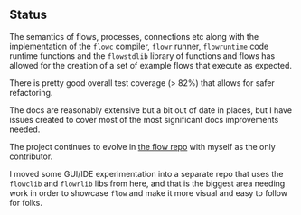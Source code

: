 ## Status
The semantics of flows, processes, connections etc along with the implementation of the `flowc` compiler, `flowr` 
runner, `flowruntime` code runtime functions and the `flowstdlib` library of functions and flows has allowed for the 
creation of a set of example flows that execute as expected.

There is pretty good overall test coverage (> 82%) that allows for safer refactoring.

The docs are reasonably extensive but a bit out of date in places, but I have issues created to cover most of the most
significant docs improvements needed.

The project continues to evolve in [the flow repo](https://github.com/andrewdavidmackenzie) with myself as the 
only contributor.

I moved some GUI/IDE experimentation into a separate repo that uses the `flowclib`  and `flowrlib` libs from here,
and that is the biggest area needing work in order to showcase `flow` and make it more visual and easy to follow
for folks.